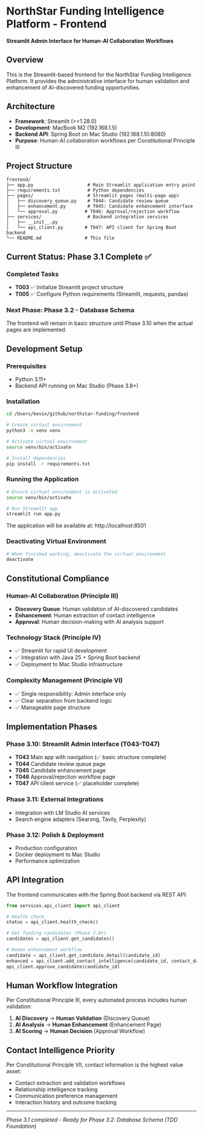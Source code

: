 # NorthStar Funding Intelligence Platform - Frontend

**Streamlit Admin Interface for Human-AI Collaboration Workflows**

## Overview

This is the Streamlit-based frontend for the NorthStar Funding Intelligence Platform. It provides the administrative interface for human validation and enhancement of AI-discovered funding opportunities.

## Architecture

- **Framework**: Streamlit (>=1.28.0)
- **Development**: MacBook M2 (192.168.1.5) 
- **Backend API**: Spring Boot on Mac Studio (192.168.1.10:8080)
- **Purpose**: Human-AI collaboration workflows per Constitutional Principle III

## Project Structure

```
frontend/
├── app.py                    # Main Streamlit application entry point
├── requirements.txt          # Python dependencies
├── pages/                    # Streamlit pages (multi-page app)
│   ├── discovery_queue.py    # T044: Candidate review queue
│   ├── enhancement.py        # T045: Candidate enhancement interface
│   └── approval.py          # T046: Approval/rejection workflow
├── services/                 # Backend integration services
│   ├── __init__.py
│   └── api_client.py        # T047: API client for Spring Boot backend
└── README.md                # This file
```

## Current Status: Phase 3.1 Complete ✅

### Completed Tasks
- **T003** ✅ Initialize Streamlit project structure
- **T005** ✅ Configure Python requirements (Streamlit, requests, pandas)

### Next Phase: Phase 3.2 - Database Schema
The frontend will remain in basic structure until Phase 3.10 when the actual pages are implemented.

## Development Setup

### Prerequisites
- Python 3.11+
- Backend API running on Mac Studio (Phase 3.8+)

### Installation
```bash
cd /Users/kevin/github/northstar-funding/frontend

# Create virtual environment
python3 -m venv venv

# Activate virtual environment
source venv/bin/activate

# Install dependencies
pip install -r requirements.txt
```

### Running the Application
```bash
# Ensure virtual environment is activated
source venv/bin/activate

# Run Streamlit app
streamlit run app.py
```

The application will be available at: http://localhost:8501

### Deactivating Virtual Environment
```bash
# When finished working, deactivate the virtual environment
deactivate
```

## Constitutional Compliance

### Human-AI Collaboration (Principle III)
- **Discovery Queue**: Human validation of AI-discovered candidates
- **Enhancement**: Human extraction of contact intelligence 
- **Approval**: Human decision-making with AI analysis support

### Technology Stack (Principle IV)
- ✅ Streamlit for rapid UI development
- ✅ Integration with Java 25 + Spring Boot backend
- ✅ Deployment to Mac Studio infrastructure

### Complexity Management (Principle VI)
- ✅ Single responsibility: Admin interface only
- ✅ Clear separation from backend logic
- ✅ Manageable page structure

## Implementation Phases

### Phase 3.10: Streamlit Admin Interface (T043-T047)
- **T043** Main app with navigation (✅ basic structure complete)
- **T044** Candidate review queue page
- **T045** Candidate enhancement page  
- **T046** Approval/rejection workflow page
- **T047** API client service (✅ placeholder complete)

### Phase 3.11: External Integrations
- Integration with LM Studio AI services
- Search engine adapters (Searxng, Tavily, Perplexity)

### Phase 3.12: Polish & Deployment
- Production configuration
- Docker deployment to Mac Studio
- Performance optimization

## API Integration

The frontend communicates with the Spring Boot backend via REST API:

```python
from services.api_client import api_client

# Health check
status = api_client.health_check()

# Get funding candidates (Phase 3.8+)
candidates = api_client.get_candidates()

# Human enhancement workflow
candidate = api_client.get_candidate_detail(candidate_id)
enhanced = api_client.add_contact_intelligence(candidate_id, contact_data)
api_client.approve_candidate(candidate_id)
```

## Human Workflow Integration

Per Constitutional Principle III, every automated process includes human validation:

1. **AI Discovery** → **Human Validation** (Discovery Queue)
2. **AI Analysis** → **Human Enhancement** (Enhancement Page) 
3. **AI Scoring** → **Human Decision** (Approval Workflow)

## Contact Intelligence Priority

Per Constitutional Principle VII, contact information is the highest value asset:

- Contact extraction and validation workflows
- Relationship intelligence tracking
- Communication preference management
- Interaction history and outcome tracking

---

*Phase 3.1 completed - Ready for Phase 3.2: Database Schema (TDD Foundation)*
